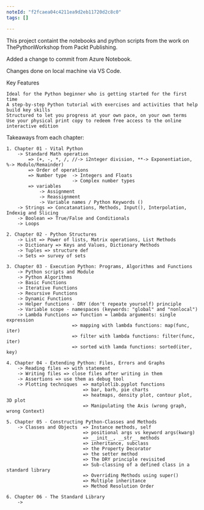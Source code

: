 ```yaml
---
noteId: "f2fcaea04c4211ea9d2eb11720d2c8c0"
tags: []

---
```


This project containt the notebooks and python scripts from the work on ThePythonWorkshop from Packt Publishing.

Added a change to commit from Azure Notebook.

Changes done on local machine via VS Code.

Key Features

    Ideal for the Python beginner who is getting started for the first time
    A step-by-step Python tutorial with exercises and activities that help build key skills
    Structured to let you progress at your own pace, on your own terms
    Use your physical print copy to redeem free access to the online interactive edition

Takeaways from each chapter:
    
    1. Chapter 01 - Vital Python
        -> Standard Math operation 
            => (+, -, *, /, //-> i2nteger division, **-> Exponentiation, %-> Modulo/Remainder)
            => Order of operations
            => Number type  -> Integers and Floats
                            -> Complex number types
            => variables 
                -> Assignment
                -> Reassignment
                -> Variable names / Python Keywords () 
        -> Strings => Concatanations, Methods, Input(), Interpolation, Indexig and Slicing
        -> Boolean => True/False and Conditionals
        -> Loops

    2. Chapter 02 - Python Structures
        -> List => Power of lists, Matrix operations, List Methods
        -> Dictionary => Keys and Values, Dictionary Methods
        -> Tuples => structure def
        -> Sets => survey of sets

    3. Chapter 03 - Execution Python: Programs, Algorithms and Functions
        -> Python scripts and Module
        -> Python Algorithms
        -> Basic Functions
        -> Iterative Functions
        -> Recursive Functions
        -> Dynamic Functions
        -> Helper functions - DRY (don't repeate yourself) principle
        -> Variable scope - namespaces (keywords: "global" and "nonlocal")
        -> Lambda Functions => function = lambda arguments: single expression
                            => mapping with lambda functions: map(func, iter)
                            => filter with lambda functions: filter(func, iter)
                            => sorted with lamda functions: sorted(iter, key)

    4. Chapter 04 - Extending Python: Files, Errors and Graphs
        -> Reading files => with statement
        -> Writing files => close files after writing in them
        -> Assertions => use them as debug tool
        -> Plotting techniques  => matplotlib.pyplot functions
                                => bar, barh, pie charts
                                => heatmaps, density plot, contour plot, 3D plot
                                => Manipulating the Axis (wrong graph, wrong Context)
                                
    5. Chapter 05 - Constructing Python-Classes and Methods
        -> Classes and Objects  => Instance methods, self
                                => positional args vs keyword args(kwarg)
                                => __init__, __str__ methods
                                => inheritance, subclass
                                => the Property Decorator
                                => the setter method
                                => The DRY principle revisited
                                => Sub-classing of a defined class in a standard library
                                => Overriding Methods using super()
                                => Multiple inheritance
                                => Method Resolution Order
                                
    6. Chapter 06 - The Standard Library
        -> 
                                
